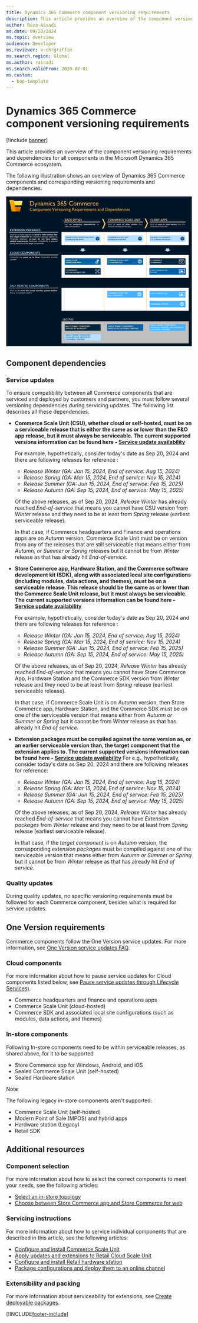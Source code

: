 ```yaml
---
title: Dynamics 365 Commerce component versioning requirements
description: This article provides an overview of the component versioning requirements and dependencies for all components in the Microsoft Dynamics 365 Commerce ecosystem.
author: Reza-Assadi
ms.date: 09/20/2024
ms.topic: overview 
audience: Developer
ms.reviewer: v-chrgriffin
ms.search.region: Global
ms.author: rassadi
ms.search.validFrom: 2020-07-01
ms.custom: 
  - bap-template
---
```


# Dynamics 365 Commerce component versioning requirements

[!include [banner](../includes/banner.md)]

This article provides an overview of the component versioning requirements and dependencies for all components in the Microsoft Dynamics 365 Commerce ecosystem.

The following illustration shows an overview of Dynamics 365 Commerce components and corresponding versioning requirements and dependencies.

![Dynamics 365 Commerce Component versioning requirements and dependencies.](./media/CommerceComponentVersioning_Sep_2024.png)</a>

## Component dependencies

### Service updates

To ensure compatibility between all Commerce components that are serviced and deployed by customers and partners, you must follow several versioning dependencies during servicing updates. The following list describes all these dependencies.

- **Commerce Scale Unit (CSU), whether cloud or self-hosted, must be on a serviceable release that is either the same as or lower than the F&O app release, but it must always be  serviceable. The current supported versions information can be found here - [Service update availability](/dynamics365/fin-ops-core/dev-itpro/get-started/public-preview-releases)**

  For example, hypothetically, consider today's date as Sep 20, 2024 and there are following releases for reference :
    - _Release Winter (GA: Jan 15, 2024, End of service: Aug 15, 2024)_
    - _Release Spring (GA: Mar 15, 2024, End of service: Nov 15, 2024)_
    - _Release Summer (GA: Jun 15, 2024, End of service: Feb 15, 2025)_
    - _Release Autumn (GA: Sep 15, 2024, End of service: May 15, 2025)_

  Of the above releases, as of Sep 20, 2024, _Release Winter_ has already reached _End-of-service_ that means you cannot have CSU version from _Winter_ release and they need to be at least from _Spring_ release (earliest serviceable release). 

  In that case, if Commerce headquarters and Finance and operations apps are on _Autumn_ version, Commerce Scale Unit must be on version from any of the releases that are still serviceable that means either from _Autumn, or Summer or Spring_ releases  but it cannot be from _Winter_ release as that has already hit _End-of-service_. 

- **Store Commerce app, Hardware Station, and the Commerce software development kit (SDK), along with associated local site configurations (including modules, data actions, and themes), must be on a serviceable release. This release should be the same as or lower than the Commerce Scale Unit release, but it must always be serviceable. The current supported versions information can be found here - [Service update availability](/dynamics365/fin-ops-core/dev-itpro/get-started/public-preview-releases)**

  For example, hypothetically, consider today's date as Sep 20, 2024 and there are following releases for reference :
    - _Release Winter (GA: Jan 15, 2024, End of service: Aug 15, 2024)_
    - _Release Spring (GA: Mar 15, 2024, End of service: Nov 15, 2024)_
    - _Release Summer (GA: Jun 15, 2024, End of service: Feb 15, 2025)_
    - _Release Autumn (GA: Sep 15, 2024, End of service: May 15, 2025)_

  Of the above releases, as of Sep 20, 2024, _Release Winter_ has already reached _End-of-service_ that means you cannot have Store Commerce App, Hardware Station and the Commerce SDK version from _Winter_ release and they need to be at least from _Spring_ release (earliest serviceable release).

  In that case, if Commerce Scale Unit is on _Autumn_ version, then Store Commerce app, Hardware Station, and the Commerce SDK must be on one of the serviceable version that means either from _Autumn or Summer or Spring_ but it cannot be from _Winter_ release  as that has already hit _End of service_.

- **Extension packages must be compiled against the same version as, or an earlier serviceable version than, the target component that the extension applies to. The current supported versions information can be found here - [Service update availability](/dynamics365/fin-ops-core/dev-itpro/get-started/public-preview-releases)**
  For e.g., hypothetically, consider today's date as Sep 20, 2024 and there are following releases for reference:
     - _Release Winter (GA: Jan 15, 2024, End of service: Aug 15, 2024)_
     - _Release Spring (GA: Mar 15, 2024, End of service: Nov 15, 2024)_
     - _Release Summer (GA: Jun 15, 2024, End of service: Feb 15, 2025)_
     - _Release Autumn (GA: Sep 15, 2024, End of service: May 15, 2025)_

  Of the above releases, as of Sep 20, 2024, _Release Winter_ has already reached _End-of-service_ that means you cannot have _Extension packages_ from _Winter_ release and they need to be at least from _Spring_ release (earliest serviceable release). 

  In that case, if the _target component_ is on _Autumn_ version, the corresponding _extension packages_ must be compiled against one of the serviceable version that means either from _Autumn or Summer or Spring_ but it cannot be from _Winter_ release  as that has already hit _End of service_.

### Quality updates

During quality updates, no specific versioning requirements must be followed for each Commerce component, besides what is required for service updates.

## One Version requirements

Commerce components follow the One Version service updates. For more information, see [One Version service updates FAQ](../../fin-ops-core/dev-itpro/get-started/one-version.md).

### Cloud components

For more information about how to pause service updates for Cloud components listed below, see [Pause service updates through Lifecycle Services)](../../dev-itpro/lifecycle-services/pause-service-updates.md).

- Commerce headquarters and finance and operations apps
- Commerce Scale Unit (cloud-hosted)
- Commerce SDK and associated local site configurations (such as modules, data actions, and themes)

### In-store components

Following In-store components need to be within serviceable releases, as shared above, for it to be supported 

- Store Commerce app for Windows, Android, and iOS
- Sealed Commerce Scale Unit (self-hosted)
- Sealed Hardware station

> [!NOTE]
> The following legacy in-store components aren't supported:
> - Commerce Scale Unit (self-hosted)
> - Modern Point of Sale (MPOS) and hybrid apps
> - Hardware station (Legacy)
> - Retail SDK

## Additional resources

### Component selection

For more information about how to select the correct components to meet your needs, see the following articles:

- [Select an in-store topology](retail-in-store-topology.md)
- [Choose between Store Commerce app and Store Commerce for web](MPOS-or-CPOS.md)

### Servicing instructions

For more information about how to service individual components that are described in this article, see the following articles:

- [Configure and install Commerce Scale Unit](retail-store-scale-unit-configuration-installation.md)
- [Apply updates and extensions to Retail Cloud Scale Unit](../../fin-ops-core/dev-itpro/deployment/update-retail-channel.md)
- [Configure and install Retail hardware station](retail-hardware-station-configuration-installation.md)
- [Package configurations and deploy them to an online channel](../e-commerce-extensibility/package-deploy.md)
<!-- [Configure, install, and activate the Store Commerce app](retail-modern-pos-device-activation.md)-->

### Extensibility and packing

For more information about serviceability for extensions, see [Create deployable packages](retail-sdk/retail-sdk-packaging.md).


[!INCLUDE[footer-include](../../includes/footer-banner.md)]

